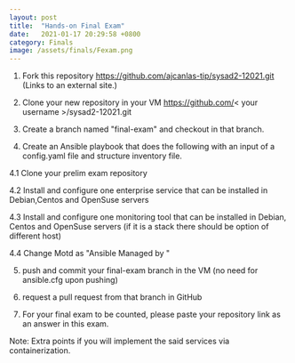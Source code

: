 ```yaml
---
layout: post
title:  "Hands-on Final Exam"
date:   2021-01-17 20:29:58 +0800
category: Finals
image: /assets/finals/Fexam.png
---
```


1. Fork this repository https://github.com/ajcanlas-tip/sysad2-12021.git (Links to an external site.)

2. Clone your new repository in your VM https://github.com/< your username >/sysad2-12021.git

3. Create a branch named "final-exam" and checkout in that branch. 

4. Create an Ansible playbook that does the following with an input of a config.yaml file and structure inventory file.

4.1 Clone your prelim exam repository

4.2 Install and configure one enterprise service that can be installed in Debian,Centos and OpenSuse servers

4.3 Install and configure one monitoring tool that can be installed in Debian, Centos and OpenSuse servers (if it is a stack there should be option of different host)

4.4 Change Motd as "Ansible Managed by <username>"

5. push and commit your final-exam branch in the VM (no need for ansible.cfg upon pushing)

6. request a pull request from that branch in GitHub

7. For your final exam to be counted, please paste your repository link as an answer in this exam.

Note: Extra points if you will implement the said services via containerization.
